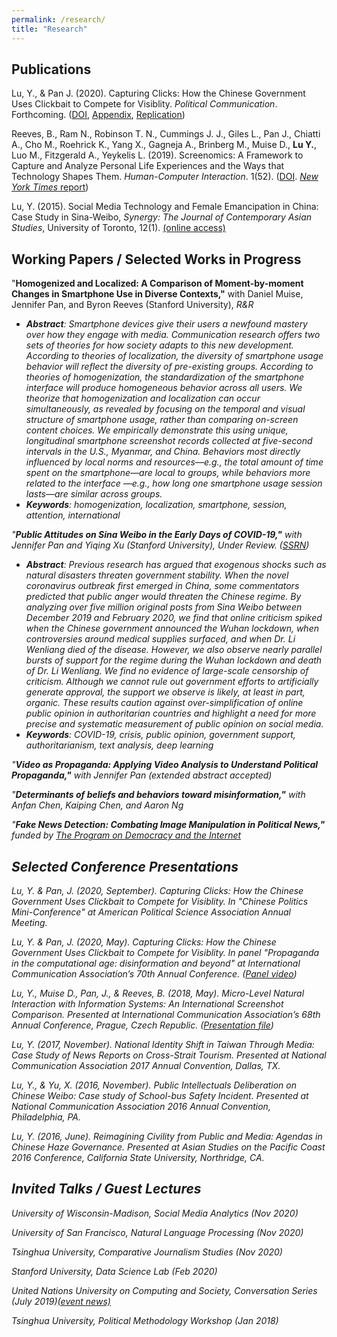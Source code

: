 ```yaml
---
permalink: /research/
title: "Research"
---
```

## Publications
Lu, Y., & Pan J. (2020). Capturing Clicks: How the Chinese Government Uses Clickbait to Compete for Visiblity. <i>Political Communication</i>. Forthcoming. ([DOI](https://www.tandfonline.com/doi/full/10.1080/10584609.2020.1765914), [Appendix](/Lu&Pan_appendix.pdf), [Replication](https://dataverse.harvard.edu/dataset.xhtml?persistentId=doi:10.7910/DVN/TALJOT))

Reeves, B., Ram N., Robinson T. N., Cummings J. J., Giles L., Pan J., Chiatti A., Cho M., Roehrick K., Yang X., Gagneja A., Brinberg M., Muise D., <b>Lu Y.</b>, Luo M., Fitzgerald A., Yeykelis L. (2019). Screenomics: A Framework to Capture and Analyze Personal Life Experiences and the Ways that Technology Shapes Them. <i>Human-Computer Interaction</i>. 1(52). ([DOI](https://www.tandfonline.com/doi/full/10.1080/07370024.2019.1578652). [<i>New York Times</i> report](https://www.nytimes.com/2019/05/31/health/screen-time-mental-health-screenome.html))

Lu, Y. (2015). Social Media Technology and Female Emancipation in China: Case Study in Sina-Weibo, <i>Synergy: The Journal of Contemporary Asian Studies</i>, University of Toronto, 12(1). [(online access)](http://utsynergyjournal.org/2015/12/04/social-media-technology-and-female-emancipation-in-china-case-study-in-sina-weibo)

## Working Papers / Selected Works in Progress
"<b>Homogenized and Localized: A Comparison of
Moment-by-moment Changes in Smartphone Use in Diverse Contexts,"</b> with Daniel Muise, Jennifer Pan, and Byron Reeves (Stanford University), <i>R&R
* <b>Abstract</b>: Smartphone devices give their users a newfound mastery over how they engage with media. Communication research offers two sets of theories for how society adapts to this new development. According to theories of localization, the diversity of smartphone usage behavior will reflect the diversity of pre-existing groups. According to theories of homogenization, the standardization of the smartphone interface will produce homogeneous behavior across all users. We theorize that homogenization and localization can occur simultaneously, as revealed by focusing on the temporal and visual structure of smartphone usage, rather than comparing on-screen content choices. We empirically demonstrate this using unique, longitudinal smartphone screenshot records collected at five-second intervals in the U.S., Myanmar, and China. Behaviors most directly influenced by local norms and resources—e.g., the total amount of time spent on the smartphone—are local to groups, while behaviors more related to the interface —e.g., how long one smartphone usage session lasts—are similar across groups. 
* <b>Keywords</b>: homogenization, localization, smartphone, session, attention, international


"<b>Public Attitudes on Sina Weibo in the Early Days of COVID-19,"</b> with Jennifer Pan and Yiqing Xu (Stanford University), <i>Under Review</i>. ([SSRN](https://papers.ssrn.com/sol3/papers.cfm?abstract_id=3757135))
* <b>Abstract</b>: Previous research has argued that exogenous shocks such as natural disasters threaten government stability. When the novel coronavirus outbreak first emerged in China, some commentators predicted that public anger would threaten the Chinese regime. By analyzing over five million original posts from Sina Weibo between December 2019 and February 2020, we find that online criticism spiked when the Chinese government announced the Wuhan lockdown, when controversies around medical supplies surfaced, and when Dr. Li Wenliang died of the disease. However, we also observe nearly parallel bursts of support for the regime during the Wuhan lockdown and death of Dr. Li Wenliang. We find no evidence of large-scale censorship of criticism. Although we cannot rule out government efforts to artificially generate approval, the support we observe is likely, at least in part, organic. These results caution against over-simplification of online public opinion in authoritarian countries and highlight a need for more precise and systematic measurement of public opinion on social media.
* <b>Keywords</b>: COVID-19, crisis, public opinion, government support, authoritarianism, text analysis, deep learning

"<b>Video as Propaganda: Applying Video Analysis to Understand Political Propaganda,"</b> with Jennifer Pan (extended abstract accepted)

"<b>Determinants of beliefs and behaviors toward misinformation,"</b> with Anfan Chen, Kaiping Chen, and Aaron Ng

"<b>Fake News Detection: Combating Image Manipulation in Political News,"</b> funded by [The Program on Democracy and the Internet](https://pacscenter.stanford.edu/research/program-on-democracy-and-the-internet/)

## Selected Conference Presentations
Lu, Y. & Pan, J. (2020, September). Capturing Clicks: How the Chinese Government Uses Clickbait to Compete for Visiblity. In "Chinese Politics Mini-Conference" at <i>American Political Science Association Annual Meeting<i>.

Lu, Y. & Pan, J. (2020, May). Capturing Clicks: How the Chinese Government Uses Clickbait to Compete for Visiblity. In panel "Propaganda in the computational age: disinformation and beyond" at <i>International Communication Association’s 70th Annual Conference<i>. ([Panel video](https://player.vimeo.com/video/416684754))

Lu, Y., Muise D., Pan, J., & Reeves, B. (2018, May). Micro-Level Natural Interaction with Information Systems: An International Screenshot Comparison. Presented at <i>International Communication Association’s 68th Annual Conference</i>, Prague, Czech Republic. ([Presentation file](/LMPR_finalppt.pdf))

Lu, Y. (2017, November). National Identity Shift in Taiwan Through Media: Case Study of News Reports on Cross-Strait Tourism. Presented at <i>National Communication Association 2017 Annual Convention</i>, Dallas, TX.

Lu, Y., & Yu, X. (2016, November). Public Intellectuals Deliberation on Chinese Weibo: Case study of School-bus Safety Incident. Presented at <i>National Communication Association 2016 Annual Convention</i>, Philadelphia, PA.

Lu, Y. (2016, June). Reimagining Civility from Public and Media: Agendas in Chinese Haze Governance. Presented at <i>Asian Studies on the Pacific Coast 2016 Conference</i>, California State University, Northridge, CA.

## Invited Talks / Guest Lectures
University of Wisconsin-Madison, Social Media Analytics (Nov 2020)

University of San Francisco, Natural Language Processing (Nov 2020)

Tsinghua University, Comparative Journalism Studies (Nov 2020)
  
Stanford University, Data Science Lab (Feb 2020)

United Nations University on Computing and Society, Conversation Series (July 2019)[(event news)](https://cs.unu.edu/events/archive/event/homogenized-and-localized.html#overview)

Tsinghua University, Political Methodology Workshop (Jan 2018)

